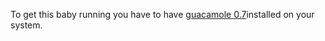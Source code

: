 To get this baby running you have to have [guacamole 0.7](http://sourceforge.net/projects/guacamole/files/current/binary/)installed on your system.

